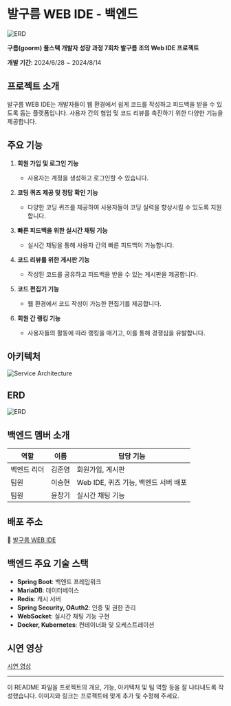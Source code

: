 # 발구름 WEB IDE - 백엔드
![ERD](.image/발구름.jpg)

**구름(goorm) 풀스택 개발자 성장 과정 7회차 발구름 조의 Web IDE 프로젝트**

**개발 기간**: 2024/6/28 ~ 2024/8/14

## 프로젝트 소개

발구름 WEB IDE는 개발자들이 웹 환경에서 쉽게 코드를 작성하고 피드백을 받을 수 있도록 돕는 플랫폼입니다. 사용자 간의 협업 및 코드 리뷰를 촉진하기 위한 다양한 기능을 제공합니다.

## 주요 기능

1. **회원 가입 및 로그인 기능**
   - 사용자는 계정을 생성하고 로그인할 수 있습니다.

2. **코딩 퀴즈 제공 및 정답 확인 기능**
   - 다양한 코딩 퀴즈를 제공하여 사용자들이 코딩 실력을 향상시킬 수 있도록 지원합니다.

3. **빠른 피드백을 위한 실시간 채팅 기능**
   - 실시간 채팅을 통해 사용자 간의 빠른 피드백이 가능합니다.

4. **코드 리뷰를 위한 게시판 기능**
   - 작성된 코드를 공유하고 피드백을 받을 수 있는 게시판을 제공합니다.

5. **코드 편집기 기능**
   - 웹 환경에서 코드 작성이 가능한 편집기를 제공합니다.

6. **회원 간 랭킹 기능**
   - 사용자들의 활동에 따라 랭킹을 매기고, 이를 통해 경쟁심을 유발합니다.

## 아키텍처

![Service Architecture](#) <!-- 아키텍처 이미지를 여기에 추가해주세요. -->

## ERD

![ERD](.image/IDEProject.png) <!-- 데이터베이스 ERD 이미지를 여기에 추가해주세요. -->

## 백엔드 멤버 소개

| 역할          | 이름       | 담당 기능                                                         |
| ------------- | ---------- | ---------------------------------------------------------------- |
| 백엔드 리더   | 김준영     | 회원가입, 게시판                                                  |
| 팀원          | 이승현     | Web IDE, 퀴즈 기능, 백엔드 서버 배포                             |
| 팀원          | 윤창기     | 실시간 채팅 기능                                                 |

## 배포 주소

🔗 [발구름 WEB IDE](https://k33d397de87b1a.user-app.krampoline.com/) <!-- 실제 배포된 주소를 여기에 추가해주세요. -->

## 백엔드 주요 기술 스택

- **Spring Boot**: 백엔드 프레임워크
- **MariaDB**: 데이터베이스
- **Redis**: 캐시 서버
- **Spring Security, OAuth2**: 인증 및 권한 관리
- **WebSocket**: 실시간 채팅 기능 구현
- **Docker, Kubernetes**: 컨테이너화 및 오케스트레이션

## 시연 영상

[시연 영상](#) <!-- 시연 영상 링크를 여기에 추가해주세요. -->

---

이 README 파일을 프로젝트의 개요, 기능, 아키텍처 및 팀 역할 등을 잘 나타내도록 작성했습니다. 이미지와 링크는 프로젝트에 맞게 추가 및 수정해 주세요.
